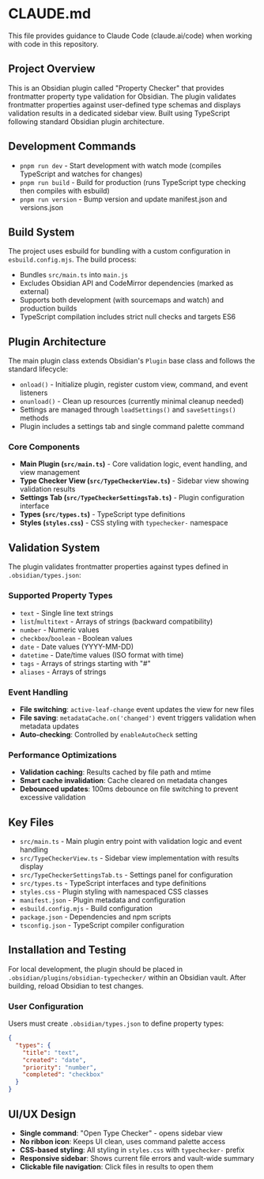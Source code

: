 # CLAUDE.md

This file provides guidance to Claude Code (claude.ai/code) when working with code in this repository.

## Project Overview

This is an Obsidian plugin called "Property Checker" that provides frontmatter property type validation for Obsidian. The plugin validates frontmatter properties against user-defined type schemas and displays validation results in a dedicated sidebar view. Built using TypeScript following standard Obsidian plugin architecture.

## Development Commands

- `pnpm run dev` - Start development with watch mode (compiles TypeScript and watches for changes)
- `pnpm run build` - Build for production (runs TypeScript type checking then compiles with esbuild)
- `pnpm run version` - Bump version and update manifest.json and versions.json

## Build System

The project uses esbuild for bundling with a custom configuration in `esbuild.config.mjs`. The build process:

- Bundles `src/main.ts` into `main.js`
- Excludes Obsidian API and CodeMirror dependencies (marked as external)
- Supports both development (with sourcemaps and watch) and production builds
- TypeScript compilation includes strict null checks and targets ES6

## Plugin Architecture

The main plugin class extends Obsidian's `Plugin` base class and follows the standard lifecycle:

- `onload()` - Initialize plugin, register custom view, command, and event listeners
- `onunload()` - Clean up resources (currently minimal cleanup needed)
- Settings are managed through `loadSettings()` and `saveSettings()` methods
- Plugin includes a settings tab and single command palette command

### Core Components

- **Main Plugin (`src/main.ts`)** - Core validation logic, event handling, and view management
- **Type Checker View (`src/TypeCheckerView.ts`)** - Sidebar view showing validation results
- **Settings Tab (`src/TypeCheckerSettingsTab.ts`)** - Plugin configuration interface
- **Types (`src/types.ts`)** - TypeScript type definitions
- **Styles (`styles.css`)** - CSS styling with `typechecker-` namespace

## Validation System

The plugin validates frontmatter properties against types defined in `.obsidian/types.json`:

### Supported Property Types

- `text` - Single line text strings
- `list`/`multitext` - Arrays of strings (backward compatibility)
- `number` - Numeric values
- `checkbox`/`boolean` - Boolean values
- `date` - Date values (YYYY-MM-DD)
- `datetime` - Date/time values (ISO format with time)
- `tags` - Arrays of strings starting with "#"
- `aliases` - Arrays of strings

### Event Handling

- **File switching**: `active-leaf-change` event updates the view for new files
- **File saving**: `metadataCache.on('changed')` event triggers validation when metadata updates
- **Auto-checking**: Controlled by `enableAutoCheck` setting

### Performance Optimizations

- **Validation caching**: Results cached by file path and mtime
- **Smart cache invalidation**: Cache cleared on metadata changes
- **Debounced updates**: 100ms debounce on file switching to prevent excessive validation

## Key Files

- `src/main.ts` - Main plugin entry point with validation logic and event handling
- `src/TypeCheckerView.ts` - Sidebar view implementation with results display
- `src/TypeCheckerSettingsTab.ts` - Settings panel for configuration
- `src/types.ts` - TypeScript interfaces and type definitions
- `styles.css` - Plugin styling with namespaced CSS classes
- `manifest.json` - Plugin metadata and configuration
- `esbuild.config.mjs` - Build configuration
- `package.json` - Dependencies and npm scripts
- `tsconfig.json` - TypeScript compiler configuration

## Installation and Testing

For local development, the plugin should be placed in `.obsidian/plugins/obsidian-typechecker/` within an Obsidian vault. After building, reload Obsidian to test changes.

### User Configuration

Users must create `.obsidian/types.json` to define property types:

```json
{
  "types": {
    "title": "text",
    "created": "date",
    "priority": "number",
    "completed": "checkbox"
  }
}
```

## UI/UX Design

- **Single command**: "Open Type Checker" - opens sidebar view
- **No ribbon icon**: Keeps UI clean, uses command palette access
- **CSS-based styling**: All styling in `styles.css` with `typechecker-` prefix
- **Responsive sidebar**: Shows current file errors and vault-wide summary
- **Clickable file navigation**: Click files in results to open them

